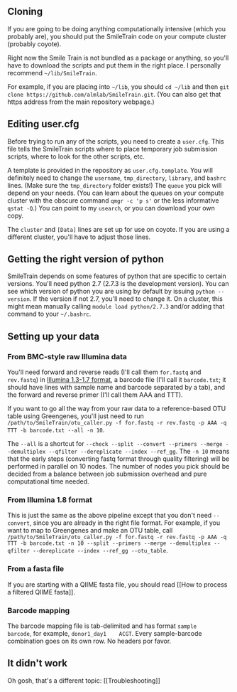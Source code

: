 ## Cloning
If you are going to be doing anything computationally intensive (which you probably are), you should put the SmileTrain code on your compute cluster (probably coyote).

Right now the Smile Train is not bundled as a package or anything, so you'll have to download the scripts and put them in the right place. I personally recommend `~/lib/SmileTrain`.

For example, if you are placing into `~/lib`, you should `cd ~/lib` and then `git clone https://github.com/almlab/SmileTrain.git`. (You can also get that https address from the main repository webpage.)

## Editing user.cfg
Before trying to run any of the scripts, you need to create a `user.cfg`. This file tells the SmileTrain scripts where to place temporary job submission scripts, where to look for the other scripts, etc.

A template is provided in the repository as `user.cfg.template`. You will definitely need to change the `username`, `tmp_directory`, `library`, and `bashrc` lines. (Make sure the `tmp_directory` folder exists!) The `queue` you pick will depend on your needs. (You can learn about the queues on your compute cluster with the obscure command `qmgr -c 'p s'` or the less informative `qstat -Q`.) You can point to my `usearch`, or you can download your own copy.

The `cluster` and `[Data]` lines are set up for use on coyote. If you are using a different cluster, you'll have to adjust those lines.

## Getting the right version of python
SmileTrain depends on some features of python that are specific to certain versions. You'll need python 2.7 (2.7.3 is the development version). You can see which version of python you are using by default by issuing `python --version`. If the version if not 2.7, you'll need to change it. On a cluster, this might mean manually calling `module load python/2.7.3` and/or adding that command to your `~/.bashrc`.

## Setting up your data
### From BMC-style raw Illumina data
You'll need forward and reverse reads (I'll call them `for.fastq` and `rev.fastq`) in [Illumina 1.3-1.7 format](http://drive5.com/usearch/manual/quality_score.html), a barcode file (I'll call it `barcode.txt`; it should have lines with sample name and barcode separated by a tab), and the forward and reverse primer (I'll call them AAA and TTT).

If you want to go all the way from your raw data to a reference-based OTU table using Greengenes, you'll just need to run `/path/to/SmileTrain/otu_caller.py -f for.fastq -r rev.fastq -p AAA -q TTT -b barcode.txt --all -n 10`.

The `--all` is a shortcut for `--check --split --convert --primers --merge --demultiplex --qfilter --dereplicate --index --ref_gg`. The `-n 10` means that the early steps (converting fastq format through quality filtering) will be performed in parallel on 10 nodes. The number of nodes you pick should be decided from a balance between job submission overhead and pure computational time needed.

### From Illumina 1.8 format
This is just the same as the above pipeline except that you don't need `--convert`, since you are already in the right file format. For example, if you want to map to Greengenes and make an OTU table, call `/path/to/SmileTrain/otu_caller.py -f for.fastq -r rev.fastq -p AAA -q TTT -b barcode.txt -n 10 --split --primers --merge --demultiplex --qfilter --dereplicate --index --ref_gg --otu_table`.

### From a fasta file
If you are starting with a QIIME fasta file, you should read [[How to process a filtered QIIME fasta]].

### Barcode mapping
The barcode mapping file is tab-delimited and has format `sample    barcode`, for example, `donor1_day1    ACGT`. Every sample-barcode combination goes on its own row. No headers por favor.

## It didn't work
Oh gosh, that's a different topic: [[Troubleshooting]]